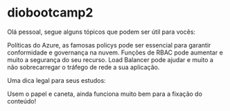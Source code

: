 # diobootcamp2

Olá pessoal, segue alguns tópicos que podem ser útil para vocês:

Políticas do Azure, as famosas policys pode ser essencial para garantir conformidade e governança na nuvem.
Funções de RBAC pode aumentar e muito a segurança do seu recurso.
Load Balancer pode ajudar e muito a não sobrecarregar o tráfego de rede a sua aplicação.

Uma dica legal para seus estudos:

Usem o papel e caneta, ainda funciona muito bem para a fixação do conteúdo!
